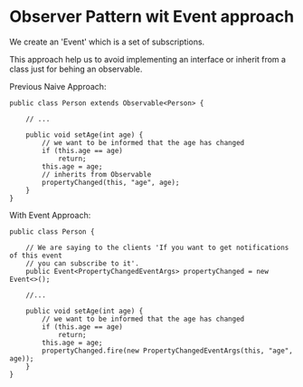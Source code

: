 # Observer Pattern wit Event approach

We create an 'Event' which is a set of subscriptions.

This approach help us to avoid implementing an interface or inherit from a class just for behing an observable.

Previous Naive Approach:

```
public class Person extends Observable<Person> {

    // ... 

    public void setAge(int age) {
        // we want to be informed that the age has changed
        if (this.age == age)
            return;
        this.age = age;
        // inherits from Observable
        propertyChanged(this, "age", age);
    }
}
```

With Event Approach:

```
public class Person {

    // We are saying to the clients 'If you want to get notifications of this event
    // you can subscribe to it'.
    public Event<PropertyChangedEventArgs> propertyChanged = new Event<>();

    //...

    public void setAge(int age) {
        // we want to be informed that the age has changed
        if (this.age == age)
            return;
        this.age = age;
        propertyChanged.fire(new PropertyChangedEventArgs(this, "age", age));
    }
}
```

